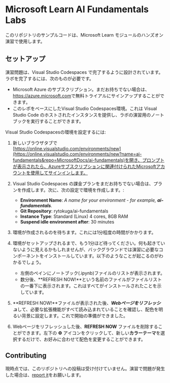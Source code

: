 # Microsoft Learn AI Fundamentals Labs

このリポジトリのサンプルコードは、Microsoft Learn モジュールのハンズオン演習で使用します。


## セットアップ

演習問題は、Visual Studio Codespaces で完了するように設計されています。ラボを完了するには、次のものが必要です。

- Microsoft Azure のサブスクリプション。まだお持ちでない場合は、<a href ='https://azure.microsoft.com' target='_blank'>https://azure.microsoft.com</a>で無料トライアルにサインアップすることができます。
- このレポをベースにしたVisual Studio Codespaces環境。これは Visual Studio Code のホストされたインスタンスを提供し、ラボの演習用のノートブックを実行することができます。

Visual Studio Codespacesの環境を設定するには:

1. 新しいブラウザタブで[https://online.visualstudio.com/environments/new](https://online.visualstudio.com/environments/new?name=ai-fundamentals&repo=MicrosoftDocs/ai-fundamentals)を開き、プロンプトが表示されたら、Azureサブスクリプションに関連付けられたMicrosoftアカウントを使用してサインインします。
2. Visual Studio Codespaces の課金プランをまだお持ちでない場合は、プランを作成します。次に、次の設定で環境を作成します。:
    - **Environment Name**: *A name for your environment - for example, **ai-fundamentals**.*
    - **Git Repository**: rytokuga/ai-fundamentals
    - **Instance Type**: Standard (Linux) 4 cores, 8GB RAM
    - **Suspend idle environment after**: 30 minutes
3. 環境が作成されるのを待ちます。これには1分程度の時間がかかります。
4. 環境がセットアップされるまで、もう1分ほど待ってください。何も起きていないように見えるかもしれませんが、バックグラウンドでは演習に必要なコンポーネントをインストールしています。以下のようなことが起こるのがわかるでしょう。
    - 左側のペインにノートブック(.ipynb)ファイルのリストが表示されます。
    - 数分後、**REFRESH NOW!**という名前のファイルがファイルリストの一番下に表示されます。これはすべてがインストールされたことを示しています。

5. **REFRESH NOW!**ファイルが表示された後、***Webページをリフレッシュ***して、必要な拡張機能がすべて読み込まれていることを確認し、配色を明るい背景に設定します。これで開始の準備ができました。
6. Webページをリフレッシュした後、**REFRESH NOW** ファイルを削除することができます。左下の **&#9881;** アイコンをクリックして、新しい**カラーテーマ**を選択するだけで、お好みに合わせて配色を変更することができます。

## Contributing

現時点では、このリポジトリへの投稿は受け付けていません。演習で問題が発生した場合は、[report it](https://docs.microsoft.com/learn/support/troubleshooting#report-feedback)をお願いします。
